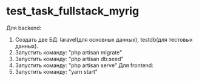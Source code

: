 # test_task_fullstack_myrig
Для backend:
 1. Создать две БД: laravel(для основных данных), testdb(для тестовых данных).
 2. Запустить команду: "php artisan migrate"
 3. Запустить команду: "php artisan db:seed" 
 4. Запустить команду: "php artisan serve"
Для frontend: 
 1. Запустить команду: "yarn start"
